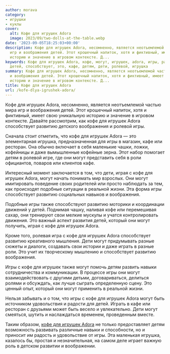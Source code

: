 ```yaml
---
author: morava
category:
- игрушки
- куклы
cover:
  alt: Кофе для игрушек Adora
  image: 2023/09/two-dolls-at-the-table.webp
date: '2023-09-05T18:25:03+00:00'
description: Кофе для игрушек Adora, несомненно, является неотъемлемой частью мира
  игр и воображения детей. Этот крошечный напиток, хотя и фиктивный, имеет свою уникальную
  историю и значение в игровом контексте. Д...
keywords: Кофе для игрушек Adora, кофе, могут, игрушек, adora, игры, развитию, воображения,
  детей, способствует, это, кафе, детям, дети, ролевой, игрушка
summary: Кофе для игрушек Adora, несомненно, является неотъемлемой частью мира игр
  и воображения детей. Этот крошечный напиток, хотя и фиктивный, имеет свою уникальную
  историю и значение в игровом контексте. Д...
title: Кофе для игрушек Adora
url: /kofe-dlya-igrushek-adora/
---
```


Кофе для игрушек Adora, несомненно, является неотъемлемой частью мира игр и воображения детей. Этот крошечный напиток, хотя и фиктивный, имеет свою уникальную историю и значение в игровом контексте. Давайте рассмотрим, как кофе для игрушек Adora способствует развитию детского воображения и ролевой игры.

Сначала стоит отметить, что кофе для игрушек Adora — это элементарная игрушка, предназначенная для игры в магазин, кафе или ресторан. Она обычно включает в себя маленькие чашки, ложки, кофейницы и даже вымышленные кофейные зерна. Этот набор помогает детям в ролевой игре, где они могут представить себя в роли официантов, поваров или клиентов кафе.

Интересный момент заключается в том, что дети, играя с кофе для игрушек Adora, могут начать понимать мир взрослых. Они могут имитировать поведение своих родителей или просто наблюдать за тем, как происходят подобные ситуации в реальной жизни. Эта форма игры способствует развитию социальных навыков и воображения.

Подобные игры также способствуют развитию моторики и координации движений у детей. Поднимая чашку, наливая кофе или перемешивая сахар, они тренируют свои мелкие мускулы и учатся контролировать движения. Это важный аспект развития детей, который они могут получить, играя с кофе для игрушек Adora.

Кроме того, ролевая игра с кофе для игрушек Adora способствует развитию креативного мышления. Дети могут придумывать разные сюжеты и диалоги, создавать свои истории и даже играть в разные роли. Это учит их творческому мышлению и способствует развитию воображения.

Игры с кофе для игрушек также могут помочь детям развить навыки сотрудничества и коммуникации. В процессе игры они могут взаимодействовать с другими детьми, договариваться, делиться ролями и обсуждать, как лучше сыграть определенную сцену. Это ценный опыт, который они могут применить в реальной жизни.

Нельзя забывать и о том, что игры с кофе для игрушек Adora могут быть источником удовольствия и радости для детей. Играть в кафе или ресторан с друзьями может быть весело и увлекательно. Дети могут смеяться, шутить и наслаждаться временем, проведенным вместе.

Таким образом, [кофе для игрушек Adora](https://www.amazon.com/Adora-Calcium-Supplement-Organic-Chocolate/dp/B00OBR6G1U) не только предоставляет детям возможность развивать различные навыки и способности, но и приносит им радость и удовольствие от игры. Эта маленькая игрушка, казалось бы, простая и незначительная, на самом деле играет важную роль в детском развитии и воображении.